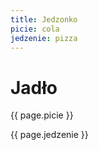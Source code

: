 ```yaml
---
title: Jedzonko
picie: cola
jedzenie: pizza
---
```


# Jadło

{{ page.picie }}

{{ page.jedzenie }}

